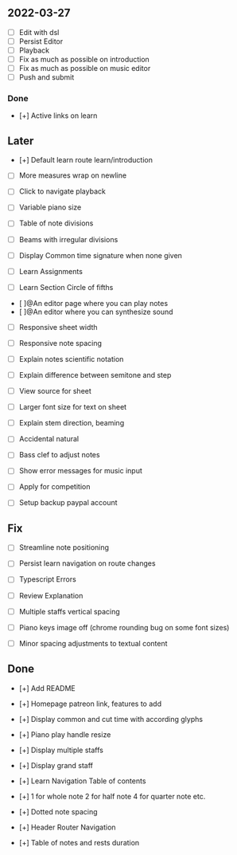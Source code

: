 ## 2022-03-27

- [ ] Edit with dsl
- [ ] Persist Editor
- [ ] Playback
- [ ] Fix as much as possible on introduction
- [ ] Fix as much as possible on music editor
- [ ] Push and submit

### Done

- [+] Active links on learn

## Later

- [+] Default learn route learn/introduction
- [ ] More measures wrap on newline

- [ ] Click to navigate playback
- [ ] Variable piano size

- [ ] Table of note divisions
- [ ] Beams with irregular divisions
- [ ] Display Common time signature when none given

- [ ] Learn Assignments
- [ ] Learn Section Circle of fifths
- [ ]@An editor page where you can play notes
- [ ]@An editor where you can synthesize sound

- [ ] Responsive sheet width
- [ ] Responsive note spacing
- [ ] Explain notes scientific notation
- [ ] Explain difference between semitone and step
- [ ] View source for sheet
- [ ] Larger font size for text on sheet
- [ ] Explain stem direction, beaming
- [ ] Accidental natural
- [ ] Bass clef to adjust notes

- [ ] Show error messages for music input


- [ ] Apply for competition
- [ ] Setup backup paypal account

## Fix

- [ ] Streamline note positioning
- [ ] Persist learn navigation on route changes
- [ ] Typescript Errors
- [ ] Review Explanation
- [ ] Multiple staffs vertical spacing
- [ ] Piano keys image off (chrome rounding bug on some font sizes)
- [ ] Minor spacing adjustments to textual content


## Done

- [+] Add README
- [+] Homepage patreon link, features to add

- [+] Display common and cut time with according glyphs
- [+] Piano play handle resize
- [+] Display multiple staffs
- [+] Display grand staff
- [+] Learn Navigation Table of contents
- [+] 1 for whole note 2 for half note 4 for quarter note etc.
- [+] Dotted note spacing
- [+] Header Router Navigation
- [+] Table of notes and rests duration
